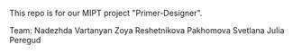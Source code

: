 This repo is for our MIPT project "Primer-Designer".

Team:
Nadezhda Vartanyan
Zoya Reshetnikova
Pakhomova Svetlana
Julia Peregud
